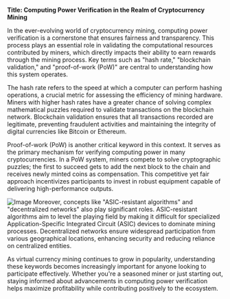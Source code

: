 **Title: Computing Power Verification in the Realm of Cryptocurrency Mining**

In the ever-evolving world of cryptocurrency mining, computing power verification is a cornerstone that ensures fairness and transparency. This process plays an essential role in validating the computational resources contributed by miners, which directly impacts their ability to earn rewards through the mining process. Key terms such as "hash rate," "blockchain validation," and "proof-of-work (PoW)" are central to understanding how this system operates.

The hash rate refers to the speed at which a computer can perform hashing operations, a crucial metric for assessing the efficiency of mining hardware. Miners with higher hash rates have a greater chance of solving complex mathematical puzzles required to validate transactions on the blockchain network. Blockchain validation ensures that all transactions recorded are legitimate, preventing fraudulent activities and maintaining the integrity of digital currencies like Bitcoin or Ethereum.

Proof-of-work (PoW) is another critical keyword in this context. It serves as the primary mechanism for verifying computing power in many cryptocurrencies. In a PoW system, miners compete to solve cryptographic puzzles; the first to succeed gets to add the next block to the chain and receives newly minted coins as compensation. This competitive yet fair approach incentivizes participants to invest in robust equipment capable of delivering high-performance outputs.


![Image](https://github.com/user-attachments/assets/31692037-0104-4703-abd1-696b6a7dd41b)
Moreover, concepts like "ASIC-resistant algorithms" and "decentralized networks" also play significant roles. ASIC-resistant algorithms aim to level the playing field by making it difficult for specialized Application-Specific Integrated Circuit (ASIC) devices to dominate mining processes. Decentralized networks ensure widespread participation from various geographical locations, enhancing security and reducing reliance on centralized entities.

As virtual currency mining continues to grow in popularity, understanding these keywords becomes increasingly important for anyone looking to participate effectively. Whether you're a seasoned miner or just starting out, staying informed about advancements in computing power verification helps maximize profitability while contributing positively to the ecosystem.